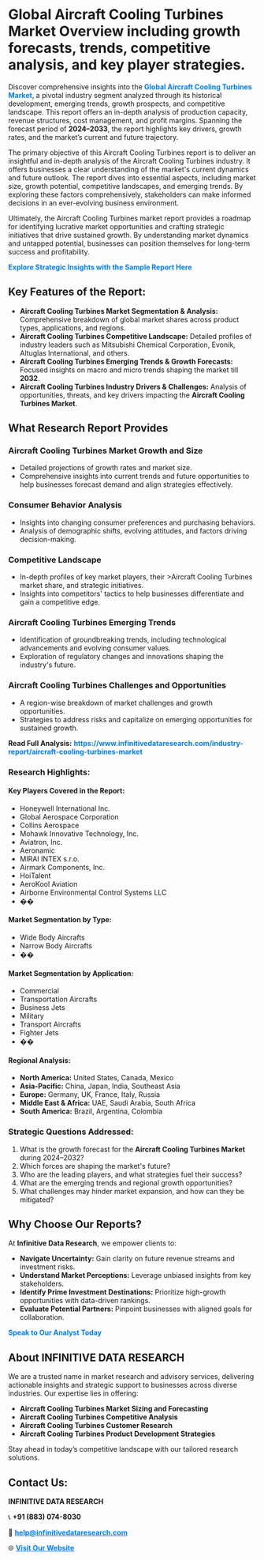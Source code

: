 <h1>Global Aircraft Cooling Turbines Market Overview including growth forecasts, trends, competitive analysis, and key player strategies.</h1>
<p>
Discover comprehensive insights into the 
<a href="https://www.infinitivedataresearch.com/industry-report/aircraft-cooling-turbines-market" rel="dofollow" style="color: #007BFF; text-decoration: none;"><strong>Global Aircraft Cooling Turbines Market</strong></a>, a pivotal industry segment analyzed through its historical development, emerging trends, growth prospects, and competitive landscape. This report offers an in-depth analysis of production capacity, revenue structures, cost management, and profit margins. Spanning the forecast period of <strong>2024–2033</strong>, the report highlights key drivers, growth rates, and the market’s current and future trajectory.
</p>
<p>
The primary objective of this Aircraft Cooling Turbines report is to deliver an insightful and in-depth analysis of the Aircraft Cooling Turbines industry. It offers businesses a clear understanding of the market's current dynamics and future outlook. The report dives into essential aspects, including market size, growth potential, competitive landscapes, and emerging trends. By exploring these factors comprehensively, stakeholders can make informed decisions in an ever-evolving business environment.
</p>
<p>
Ultimately, the Aircraft Cooling Turbines market report provides a roadmap for identifying lucrative market opportunities and crafting strategic initiatives that drive sustained growth. By understanding market dynamics and untapped potential, businesses can position themselves for long-term success and profitability.
</p>
<p>
<a href="https://www.infinitivedataresearch.com/request-sample/reportId=108820" style="color: #007BFF; text-decoration: none;"><strong>Explore Strategic Insights with the Sample Report Here</strong></a>
</p>

<h2>Key Features of the Report:</h2>
<ul>
<li><strong>Aircraft Cooling Turbines Market Segmentation & Analysis:</strong> Comprehensive breakdown of global market shares across product types, applications, and regions.</li>
<li><strong>Aircraft Cooling Turbines Competitive Landscape:</strong> Detailed profiles of industry leaders such as Mitsubishi Chemical Corporation, Evonik, Altuglas International, and others.</li>
<li><strong>Aircraft Cooling Turbines Emerging Trends & Growth Forecasts:</strong> Focused insights on macro and micro trends shaping the market till <strong>2032</strong>.</li>
<li><strong>Aircraft Cooling Turbines Industry Drivers & Challenges:</strong> Analysis of opportunities, threats, and key drivers impacting the <strong>Aircraft Cooling Turbines Market</strong>.</li>
</ul>

<h2>What Research Report Provides</h2>
<h3>Aircraft Cooling Turbines Market Growth and Size</h3>
<ul>
<li>Detailed projections of growth rates and market size.</li>
<li>Comprehensive insights into current trends and future opportunities to help businesses forecast demand and align strategies effectively.</li>
</ul>

<h3>Consumer Behavior Analysis</h3>
<ul>
<li>Insights into changing consumer preferences and purchasing behaviors.</li>
<li>Analysis of demographic shifts, evolving attitudes, and factors driving decision-making.</li>
</ul>

<h3>Competitive Landscape</h3>
<ul>
<li>In-depth profiles of key market players, their >Aircraft Cooling Turbines market share, and strategic initiatives.</li>
<li>Insights into competitors' tactics to help businesses differentiate and gain a competitive edge.</li>
</ul>

<h3>Aircraft Cooling Turbines Emerging Trends</h3>
<ul>
<li>Identification of groundbreaking trends, including technological advancements and evolving consumer values.</li>
<li>Exploration of regulatory changes and innovations shaping the industry's future.</li>
</ul>

<h3>Aircraft Cooling Turbines Challenges and Opportunities</h3>
<ul>
<li>A region-wise breakdown of market challenges and growth opportunities.</li>
<li>Strategies to address risks and capitalize on emerging opportunities for sustained growth.</li>
</ul>
<p><strong>Read Full Analysis:</strong> <a href="https://www.infinitivedataresearch.com/industry-report/aircraft-cooling-turbines-market" rel="dofollow" style="color: #007BFF; text-decoration: none;"><strong>https://www.infinitivedataresearch.com/industry-report/aircraft-cooling-turbines-market</strong></a></p>
<h3>Research Highlights:</h3>
<h4>Key Players Covered in the Report:</h4>
<ul><li>Honeywell International Inc.</li><li>Global Aerospace Corporation</li><li>Collins Aerospace</li><li>Mohawk Innovative Technology, Inc.</li><li>Aviatron, Inc.</li><li>Aeronamic</li><li>MIRAI INTEX s.r.o.</li><li>Airmark Components, Inc.</li><li>HoiTalent</li><li>AeroKool Aviation</li><li>Airborne Environmental Control Systems LLC</li><li>��</li></ul>
<h4>Market Segmentation by Type:</h4>
<ul><li>Wide Body Aircrafts</li><li>Narrow Body Aircrafts</li><li>��</li></ul>
<h4>Market Segmentation by Application:</h4>
<ul><li>Commercial</li><li>Transportation Aircrafts</li><li>Business Jets</li><li>Military</li><li>Transport Aircrafts</li><li>Fighter Jets</li><li>��</li></ul>

<h4>Regional Analysis:</h4>
<ul>
<li><strong>North America:</strong> United States, Canada, Mexico</li>
<li><strong>Asia-Pacific:</strong> China, Japan, India, Southeast Asia</li>
<li><strong>Europe:</strong> Germany, UK, France, Italy, Russia</li>
<li><strong>Middle East & Africa:</strong> UAE, Saudi Arabia, South Africa</li>
<li><strong>South America:</strong> Brazil, Argentina, Colombia</li>
</ul>

<h3>Strategic Questions Addressed:</h3>
<ol>
<li>What is the growth forecast for the <strong>Aircraft Cooling Turbines Market</strong> during 2024–2032?</li>
<li>Which forces are shaping the market's future?</li>
<li>Who are the leading players, and what strategies fuel their success?</li>
<li>What are the emerging trends and regional growth opportunities?</li>
<li>What challenges may hinder market expansion, and how can they be mitigated?</li>
</ol>

<h2>Why Choose Our Reports?</h2>
<p>At <strong>Infinitive Data Research</strong>, we empower clients to:</p>
<ul>
<li><strong>Navigate Uncertainty:</strong> Gain clarity on future revenue streams and investment risks.</li>
<li><strong>Understand Market Perceptions:</strong> Leverage unbiased insights from key stakeholders.</li>
<li><strong>Identify Prime Investment Destinations:</strong> Prioritize high-growth opportunities with data-driven rankings.</li>
<li><strong>Evaluate Potential Partners:</strong> Pinpoint businesses with aligned goals for collaboration.</li>
</ul>
<p><a href="https://www.infinitivedataresearch.com/industry-report/aircraft-cooling-turbines-market" rel="dofollow" style="color: #007BFF; text-decoration: none;"><strong>Speak to Our Analyst Today</strong></a></p>

<h2>About INFINITIVE DATA RESEARCH</h2>
<p>We are a trusted name in market research and advisory services, delivering actionable insights and strategic support to businesses across diverse industries. Our expertise lies in offering:</p>
<ul>
<li><strong>Aircraft Cooling Turbines Market Sizing and Forecasting</strong></li>
<li><strong>Aircraft Cooling Turbines Competitive Analysis</strong></li>
<li><strong>Aircraft Cooling Turbines Customer Research</strong></li>
<li><strong>Aircraft Cooling Turbines Product Development Strategies</strong></li>
</ul>
<p>Stay ahead in today’s competitive landscape with our tailored research solutions.</p>

<h2>Contact Us:</h2>
<p><strong>INFINITIVE DATA RESEARCH</strong></p>
<p>📞 <strong>+91 (883) 074-8030</strong></p>
<p>📧 <strong><a href="mailto:help@infinitivedataresearch.com" style="color: #007BFF;">help@infinitivedataresearch.com</a></strong></p>
<p>🌐 <strong><a href="https://www.infinitivedataresearch.com" rel="dofollow" style="color: #007BFF;">Visit Our Website</a></strong></p>
